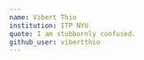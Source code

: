 ```yaml
---
name: Vibert Thio
institution: ITP NYU
quote: I am stubbornly confused.
github_user: vibertthio
---
```

